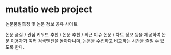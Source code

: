 # mutatio web project

논문품질측정 및 논문 정보 공유 사이트

논문 품질 / 관심 키워드 추천 / 논문 추천 / 최근 이슈 논문 / 차트 정보 등을 제공하여
논문 이용자가 여러 검색엔진을 돌아다니며, 논문을 수집하고 비교하는 시간을 줄일 수 있도록 한다.
